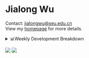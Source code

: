 #  Jialong Wu

Contact: jialongwu@seu.edu.cn<br>
View my [homepage](https://callanwu.github.io/) for more details.

<details><summary>📊Weekly Development Breakdown</summary>

<!--START_SECTION:waka-->

```txt
From: 25 September 2024 - To: 02 October 2024

Total Time: 15 hrs 49 mins

Python     11 hrs 44 mins  ██████████████████▓░░░░░░   74.22 %
Bash       2 hrs 47 mins   ████▒░░░░░░░░░░░░░░░░░░░░   17.67 %
JSON       39 mins         █░░░░░░░░░░░░░░░░░░░░░░░░   04.13 %
Other      36 mins         █░░░░░░░░░░░░░░░░░░░░░░░░   03.86 %
YAML       0 secs          ░░░░░░░░░░░░░░░░░░░░░░░░░   00.06 %
```

<!--END_SECTION:waka-->

[![wakatime](https://wakatime.com/badge/user/c6720b29-9431-4a60-bc9d-e1fb2b6bd65f.svg)](https://wakatime.com/@c6720b29-9431-4a60-bc9d-e1fb2b6bd65f)
</details>

[![](https://img.shields.io/badge/Google%20Scholar-4385FE.svg?&color=d6d6d6&style=flat-square&logo=google-scholar)](https://scholar.google.com/citations?user=6eg2m4YAAAAJ)
![](https://komarev.com/ghpvc/?username=callanwu)
